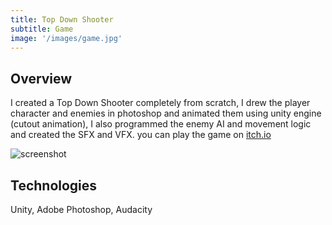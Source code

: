 ```yaml
---
title: Top Down Shooter
subtitle: Game
image: '/images/game.jpg'
---
```


## Overview 

I created a Top Down Shooter completely from scratch, I drew the player character and enemies in photoshop and animated them using unity engine (cutout animation), I also programmed the enemy AI and movement logic and created the SFX and VFX. you can play the game on [itch.io](https://yassinee.itch.io/a-video-game)

![screenshot](/images/aic.jpg)

## Technologies 

Unity, Adobe Photoshop, Audacity